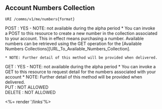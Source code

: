 ## Account Numbers Collection


	URI /comms/v1/me/numbers{format}

<div class="apimethodgroup well well-small" markdown="1">
POST
: YES - NOTE: not available during the alpha period
	* You can invoke a POST to this resource to create a new number in the collection associated to your account. This in effect means purchasing a number. Available numbers can be retrieved using the GET operation for the [Available Numbers Collections][URL_To_Available_Numbers_Collection].

	* NOTE: Further detail of this method will be provided when delivered. 


</div><!-- apimethodgroup -->


<div class="apimethodgroup well well-small" markdown="1">
GET
: YES - NOTE: not available during the alpha period
	* You can invoke a GET to this resource to request detail for the numbers associated with your account
	* NOTE: Further detail of this method will be provided when delivered. 

</div><!-- apimethodgroup -->



<div class="apimethodgroup well well-small" markdown="1">
PUT
: NOT ALLOWED

</div><!-- apimethodgroup -->

<div class="apimethodgroup well well-small" markdown="1">
DELETE
: NOT ALLOWED

</div><!-- apimethodgroup -->

<%= render '/links'%>